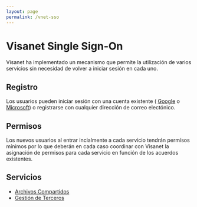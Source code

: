 ```yaml
---
layout: page
permalink: /vnet-sso
---
```


# Visanet Single Sign-On

Visanet ha implementado un mecanismo que permite la utilización de varios servicios sin necesidad de volver a iniciar sesión en cada uno.

## Registro
Los usuarios pueden iniciar sesión con una cuenta existente ( [Google](https://accounts.google.com/SignUp) o [Microsoft](https://account.microsoft.com/)) o registrarse con cualquier dirección de correo electónico.

## Permisos
Los nuevos usuarios al entrar incialmente a cada servicio tendrán permísos mínimos por lo que deberán en cada caso coordinar con Visanet la asignación de permisos para cada servicio en función de los acuerdos existentes.

## Servicios
* [Archivos Compartidos](https://acceso.vnet.uy/)
* [Gestión de Terceros](https://terceros.vnet.uy/)
